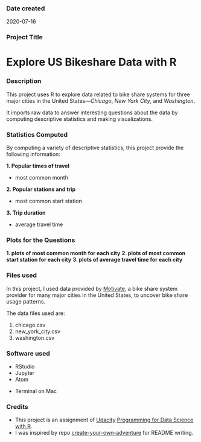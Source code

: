 ### Date created
2020-07-16

### Project Title
# Explore US Bikeshare Data with R

### Description
This project uses R to explore data related to bike share systems for three major cities in the United States—*Chicago*, *New York City*, and *Washington*.  

It imports raw data to answer interesting questions about the data by computing descriptive statistics and making visualizations.

### Statistics Computed
By computing a variety of descriptive statistics, this project provide the following information:

**1. Popular times of travel**
* most common month

**2. Popular stations and trip**
* most common start station

**3. Trip duration**
* average travel time

### Plots for the Questions
**1. plots of most common month for each city**
**2. plots of most common start station for each city**
**3. plots of average travel time for each city**

### Files used
In this project, I used data provided by [Motivate](https://www.motivateco.com/), a bike share system provider for many major cities in the United States, to uncover bike share usage patterns.

The data files used are:
1. chicago.csv
2. new_york_city.csv
3. washington.csv

### Software used
* RStudio
* Jupyter
* Atom
- Terminal on Mac

### Credits
* This project is an assignment of [Udacity](https://www.udacity.com/) [Programming for Data Science with R](https://classroom.udacity.com/nanodegrees/nd118/parts/b6a20e57-d477-45c8-9deb-5b87abe46bb3/modules/a94a948b-7d49-42bd-a9a2-f32493b99b65/lessons/cf989766-615b-48fc-b448-2fffeaccd072/concepts/d118d7d3-7b27-4871-b1ef-e4e50cfb0111).
* I was inspired by repo [create-your-own-adventure](https://github.com/udacity/create-your-own-adventure/blob/master/README.md) for README writing.  
